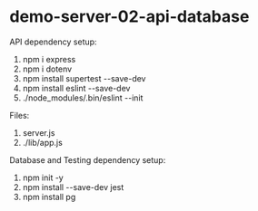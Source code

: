 # demo-server-02-api-database

API dependency setup:
1. npm i express
2. npm i dotenv
3. npm install supertest --save-dev
4. npm install eslint --save-dev
5. ./node_modules/.bin/eslint --init

Files:
1. server.js
2. ./lib/app.js

Database and Testing dependency setup:
1. npm init -y
2. npm install --save-dev jest
3. npm install pg
